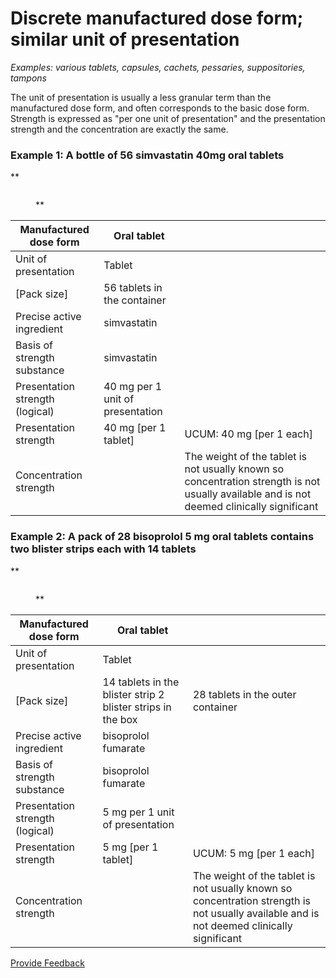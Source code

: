 # Discrete manufactured dose form; similar unit of presentation

_Examples: various tablets, capsules, cachets, pessaries, suppositories, tampons_

The unit of presentation is usually a less granular term than the manufactured dose form, and often corresponds to the basic dose form.\
Strength is expressed as "per one unit of presentation" and the presentation strength and the concentration are exactly the same.

### **Example 1: A bottle of 56 simvastatin 40mg oral tablets**

\*\*

<figure><img src="../../../../../../authoring/pharmaceutical-and-biologic-product/images/304775949.jpg" alt=""><figcaption><p>**</p></figcaption></figure>

| Manufactured dose form          | Oral tablet                      |                                                                                                                                           |
| ------------------------------- | -------------------------------- | ----------------------------------------------------------------------------------------------------------------------------------------- |
| Unit of presentation            | Tablet                           |                                                                                                                                           |
| \[Pack size]                    | 56 tablets in the container      |                                                                                                                                           |
| Precise active ingredient       | simvastatin                      |                                                                                                                                           |
| Basis of strength substance     | simvastatin                      |                                                                                                                                           |
| Presentation strength (logical) | 40 mg per 1 unit of presentation |                                                                                                                                           |
| Presentation strength           | 40 mg \[per 1 tablet]            | UCUM: 40 mg \[per 1 each]                                                                                                                 |
| Concentration strength          |                                  | The weight of the tablet is not usually known so concentration strength is not usually available and is not deemed clinically significant |

### **Example 2: A pack of 28 bisoprolol 5 mg oral tablets contains two blister strips each with 14 tablets**

\*\*

<figure><img src="../../../../../../authoring/pharmaceutical-and-biologic-product/images/304775948.jpg" alt=""><figcaption><p>**</p></figcaption></figure>

| Manufactured dose form          | Oral tablet                                                 |                                                                                                                                           |
| ------------------------------- | ----------------------------------------------------------- | ----------------------------------------------------------------------------------------------------------------------------------------- |
| Unit of presentation            | Tablet                                                      |                                                                                                                                           |
| \[Pack size]                    | 14 tablets in the blister strip 2 blister strips in the box | 28 tablets in the outer container                                                                                                         |
| Precise active ingredient       | bisoprolol fumarate                                         |                                                                                                                                           |
| Basis of strength substance     | bisoprolol fumarate                                         |                                                                                                                                           |
| Presentation strength (logical) | 5 mg per 1 unit of presentation                             |                                                                                                                                           |
| Presentation strength           | 5 mg \[per 1 tablet]                                        | UCUM: 5 mg \[per 1 each]                                                                                                                  |
| Concentration strength          |                                                             | The weight of the tablet is not usually known so concentration strength is not usually available and is not deemed clinically significant |






<a href="https://docs.google.com/forms/d/e/1FAIpQLScTmbZIf0UEQwYDkY27EEWBkaiYkHSbR0_9DmFrMLXoQLyL7Q/viewform?usp=pp_url&entry.1767247133=SCT+Editorial+Guide&entry.670899847=Discrete%20manufactured%20dose%20form%3B%20similar%20unit%20of%20presentation" class="button primary">Provide Feedback</a>

